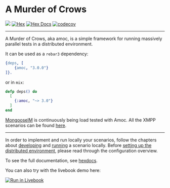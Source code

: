 # A Murder of Crows
[![](https://github.com/esl/amoc/workflows/CI/badge.svg)](https://github.com/esl/amoc/actions?query=workflow%3ACI)
[![Hex](http://img.shields.io/hexpm/v/amoc.svg)](https://hex.pm/packages/amoc)
[![Hex Docs](https://img.shields.io/badge/hex-docs-lightgreen.svg)](https://hexdocs.pm/amoc/)
[![codecov](https://codecov.io/github/esl/amoc/graph/badge.svg?token=R1zXAjO7H7)](https://codecov.io/github/esl/amoc)

----------------------------------------------------------------------------------------------
A Murder of Crows, aka amoc, is a simple framework for running massively parallel tests in a distributed environment.

It can be used as a `rebar3` dependency:

```erlang
{deps, [
    {amoc, "3.0.0"}
]}.
```

or in `mix`:
```elixir
defp deps() do
  [
    {:amoc, "~> 3.0"}
  ]
end
```

[MongooseIM](https://github.com/esl/MongooseIM) is continuously being load tested with Amoc.
All the XMPP scenarios can be found [here](https://github.com/esl/amoc-arsenal-xmpp).

---------------------------------------------------------------------
In order to implement and run locally your scenarios, follow the chapters about
[developing](guides/scenario.md) and [running](guides/local-run.md) a scenario
locally.
Before [setting up the distributed environment](guides/distributed.md),
please read through the configuration overview.

To see the full documentation, see [hexdocs](https://hexdocs.pm/amoc).

You can also try with the livebook demo here:

[![Run in Livebook](https://livebook.dev/badge/v1/blue.svg)](https://livebook.dev/run?url=https%3A%2F%2Fgithub.com%2Fesl%2Famoc%2Fblob%2Fmaster%2Fguides%2Famoc_livebook.livemd)
